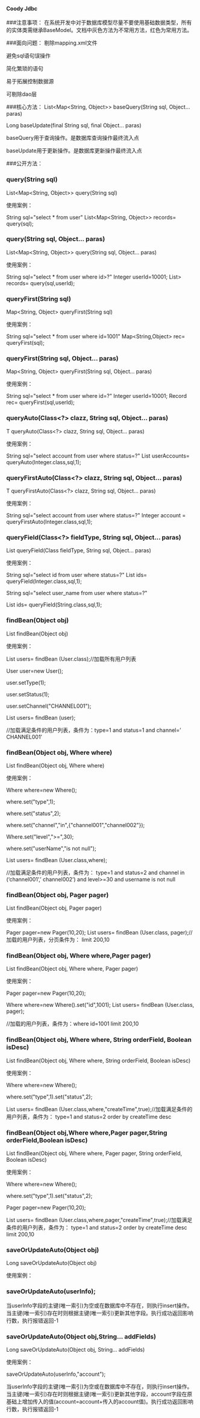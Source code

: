#### Coody Jdbc

###注意事项：
在系统开发中对于数据库模型尽量不要使用基础数据类型，所有的实体类需继承BaseModel。文档中灰色方法为不常用方法，红色为常用方法。

###面向问题：
剔除mapping.xml文件

避免sql语句误操作

简化繁琐的语句

易于拓展控制数据源

可剔除dao层

###核心方法：
List<Map<String, Object>> baseQuery(String sql, Object... paras)



Long baseUpdate(final String sql, final Object... paras)



baseQuery用于查询操作。是数据库查询操作最终流入点

baseUpdate用于更新操作。是数据库更新操作最终流入点



###公开方法：

### query(String sql)
List<Map<String, Object>> query(String sql)

使用案例：

String sql="select * from user"
List<Map<String, Object>> records= query(sql);

### query(String sql, Object... paras)
List<Map<String, Object>> query(String sql, Object... paras)

使用案例：

String sql="select * from user where id>?"
Integer userId=10001; List> records= query(sql,userId);

### queryFirst(String sql)
Map<String, Object> queryFirst(String sql)

使用案例：

String sql="select * from user where id=1001"
Map<String,Object> rec= queryFirst(sql);



### queryFirst(String sql, Object... paras)
Map<String, Object> queryFirst(String sql, Object... paras)

使用案例：

String sql="select * from user where id=?"
Integer userId=10001; Record rec= queryFirst(sql,userId);

### queryAuto(Class<?> clazz, String sql, Object... paras)
<T> T queryAuto(Class<?> clazz, String sql, Object... paras)

使用案例：

String sql="select account from user where status=?"
List<Integer> userAccounts= queryAuto(Integer.class,sql,1);

### queryFirstAuto(Class<?> clazz, String sql, Object... paras)
<T> T queryFirstAuto(Class<?> clazz, String sql, Object... paras)

使用案例：

String sql="select account from user where status=?"
Integer account = queryFirstAuto(Integer.class,sql,1);



### queryField(Class<?> fieldType, String sql, Object... paras)
List<?> queryField(Class<?> fieldType, String sql, Object... paras)

使用案例：

String sql="select id from user where status=?"
List<Integer> ids= queryField(Integer.class,sql,1);

String sql="select user_name from user where status=?"

List<String> ids= queryField(String.class,sql,1);

### findBean(Object obj)
<T> List<T> findBean(Object obj)

使用案例：

List users= findBean (User.class);//加载所有用户列表

User user=new User();

user.setType(1);

user.setStatus(1);

user.setChannel("CHANNEL001");

List users= findBean (user);

//加载满足条件的用户列表，条件为：type=1 and status=1 and channel=’ CHANNEL001’

### findBean(Object obj, Where where)
<T> List<T> findBean(Object obj, Where where)

使用案例：

Where where=new Where();

where.set("type",1);

where.set("status",2);

where.set("channel","in",{"channel001","channel002"});

Where.set("level",">=",30);

where.set("userName","is not null");

List users= findBean (User.class,where);

//加载满足条件的用户列表，条件为： type=1 and status=2 and channel in (‘channel001’,’ channel002’) and level>=30 and username is not null



### findBean(Object obj, Pager pager)
<T> List<T> findBean(Object obj, Pager pager)

使用案例：

Pager pager=new Pager(10,20);
List users= findBean (User.class, pager);//加载的用户列表，分页条件为： limit 200,10

### findBean(Object obj, Where where,Pager pager)
<T> List<T> findBean(Object obj, Where where, Pager pager)

使用案例：

Pager pager=new Pager(10,20);

Where where=new Where().set("id",1001);
List users= findBean (User.class, pager);

//加载的用户列表，条件为：where id=1001 limit 200,10



### findBean(Object obj, Where where, String orderField, Boolean isDesc)
<T> List<T> findBean(Object obj, Where where, String orderField, Boolean isDesc)

使用案例：

Where where=new Where();

where.set("type",1).set("status",2);

List users= findBean (User.class,where,"createTime",true);//加载满足条件的用户列表，条件为： type=1 and status=2 order by createTime desc

### findBean(Object obj,Where where,Pager pager,String orderField,Boolean isDesc)
<T> List<T> findBean(Object obj, Where where, Pager pager, String orderField, Boolean isDesc)

使用案例：

Where where=new Where();

where.set("type",1).set("status",2);

Pager pager=new Pager(10,20);

List users= findBean (User.class,where,pager,"createTime",true);//加载满足条件的用户列表，条件为： type=1 and status=2 order by createTime desc limit 200,10

### saveOrUpdateAuto(Object obj)
Long saveOrUpdateAuto(Object obj)

使用案例：

### saveOrUpdateAuto(userInfo);

当userInfo字段的主键(唯一索引)为空或在数据库中不存在，则执行insert操作。当主键(唯一索引)存在时则根据主键(唯一索引)更新其他字段。执行成功返回影响行数，执行报错返回-1

### saveOrUpdateAuto(Object obj,String... addFields)
Long saveOrUpdateAuto(Object obj, String... addFields)

使用案例：

saveOrUpdateAuto(userInfo,"account");

当userInfo字段的主键(唯一索引)为空或在数据库中不存在，则执行insert操作。当主键(唯一索引)存在时则根据主键(唯一索引)更新其他字段，account字段在原基础上增加传入的值(account=account+传入的account值)。执行成功返回影响行数，执行报错返回-1




